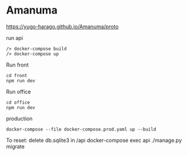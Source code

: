 # Amanuma

https://yugo-harago.github.io/Amanuma/proto

run api
```
/> docker-compose build
/> docker-compose up
```

Run front
```
cd front
npm run dev
```

Run office
```
cd office
npm run dev
```

production
```
docker-compose --file docker-compose.prod.yaml up --build
```

To reset:
delete db.sqlite3 in /api
docker-compose exec api ./manage.py migrate

